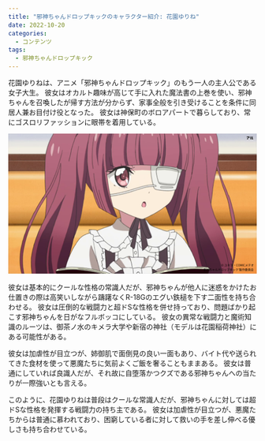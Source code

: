 ```yaml
---
title: "邪神ちゃんドロップキックのキャラクター紹介: 花園ゆりね"
date: 2022-10-20
categories:
  - コンテンツ
tags:
  - 邪神ちゃんドロップキック
---
```


花園ゆりねは、アニメ「邪神ちゃんドロップキック」のもう一人の主人公である女子大生。
彼女はオカルト趣味が高じて手に入れた魔法書の上巻を使い、邪神ちゃんを召喚したが帰す方法が分からず、家事全般を引き受けることを条件に同居人兼お目付け役となった。
彼女は神保町のボロアパートで暮らしており、常にゴスロリファッションに眼帯を着用している。

![](thumbnail.png)

<!--more-->

彼女は基本的にクールな性格の常識人だが、邪神ちゃんが他人に迷惑をかけたお仕置きの際は高笑いしながら躊躇なくR-18Gのエグい鉄槌を下す二面性を持ち合わせる。
彼女は圧倒的な戦闘力と超ドSな性格を併せ持っており、問題ばかり起こす邪神ちゃんを日がなフルボッコにしている。
彼女の異常な戦闘力と魔術知識のルーツは、御茶ノ水のキメラ大学や新宿の神社（モデルは花園稲荷神社）にある可能性がある。

彼女は加虐性が目立つが、姉御肌で面倒見の良い一面もあり、バイト代や送られてきた食材を使って悪魔たちに気前よくご飯を奢ることもままある。
彼女は普通にしていれば良識人だが、それ故に自堕落かつクズである邪神ちゃんへの当たりが一際強いとも言える。

このように、花園ゆりねは普段はクールな常識人だが、邪神ちゃんに対しては超ドSな性格を発揮する戦闘力の持ち主である。
彼女は加虐性が目立つが、悪魔たちからは普通に慕われており、困窮している者に対して救いの手を差し伸べる優しさも持ち合わせている。
